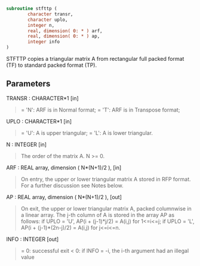 ```fortran
subroutine stfttp (
        character transr,
        character uplo,
        integer n,
        real, dimension( 0: * ) arf,
        real, dimension( 0: * ) ap,
        integer info
)
```

STFTTP copies a triangular matrix A from rectangular full packed
format (TF) to standard packed format (TP).

## Parameters
TRANSR : CHARACTER\*1 [in]
> = 'N':  ARF is in Normal format;
> = 'T':  ARF is in Transpose format;

UPLO : CHARACTER\*1 [in]
> = 'U':  A is upper triangular;
> = 'L':  A is lower triangular.

N : INTEGER [in]
> The order of the matrix A. N >= 0.

ARF : REAL array, dimension ( N\*(N+1)/2 ), [in]
> On entry, the upper or lower triangular matrix A stored in
> RFP format. For a further discussion see Notes below.

AP : REAL array, dimension ( N\*(N+1)/2 ), [out]
> On exit, the upper or lower triangular matrix A, packed
> columnwise in a linear array. The j-th column of A is stored
> in the array AP as follows:
> if UPLO = 'U', AP(i + (j-1)\*j/2) = A(i,j) for 1<=i<=j;
> if UPLO = 'L', AP(i + (j-1)\*(2n-j)/2) = A(i,j) for j<=i<=n.

INFO : INTEGER [out]
> = 0:  successful exit
> < 0:  if INFO = -i, the i-th argument had an illegal value
